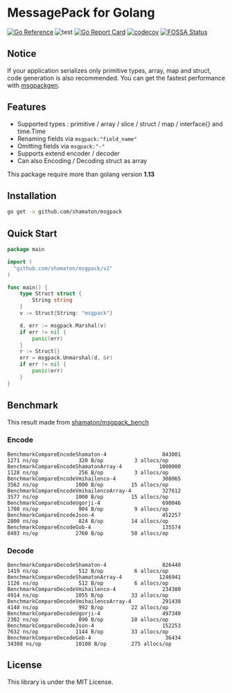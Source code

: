# MessagePack for Golang

[![Go Reference](https://pkg.go.dev/badge/github.com/shamaton/msgpack.svg)](https://pkg.go.dev/github.com/shamaton/msgpack)
![test](https://github.com/shamaton/msgpack/workflows/test/badge.svg)
[![Go Report Card](https://goreportcard.com/badge/github.com/shamaton/msgpack)](https://goreportcard.com/report/github.com/shamaton/msgpack)
[![codecov](https://codecov.io/gh/shamaton/msgpack/branch/master/graph/badge.svg?token=9PD2JUK5V3)](https://codecov.io/gh/shamaton/msgpack)
[![FOSSA Status](https://app.fossa.com/api/projects/git%2Bgithub.com%2Fshamaton%2Fmsgpack.svg?type=shield)](https://app.fossa.com/projects/git%2Bgithub.com%2Fshamaton%2Fmsgpack?ref=badge_shield)

## Notice
If your application serializes only primitive types, array, map and struct, code generation is also recommended.
You can get the fastest performance with [msgpackgen](https://github.com/shamaton/msgpackgen).

## Features
* Supported types : primitive / array / slice / struct / map / interface{} and time.Time
* Renaming fields via `msgpack:"field_name"`
* Omitting fields via `msgpack:"-"`
* Supports extend encoder / decoder
* Can also Encoding / Decoding struct as array

This package require more than golang version **1.13**

## Installation
```sh
go get -u github.com/shamaton/msgpack
```

## Quick Start
```go
package main

import (
  "github.com/shamaton/msgpack/v2"
)

func main() {
	type Struct struct {
		String string
	}
	v := Struct{String: "msgpack"}

	d, err := msgpack.Marshal(v)
	if err != nil {
		panic(err)
	}
	r := Struct{}
	err = msgpack.Unmarshal(d, &r)
	if err != nil {
		panic(err)
	}
}
```

## Benchmark
This result made from [shamaton/msgpack_bench](https://github.com/shamaton/msgpack_bench)
### Encode
```
BenchmarkCompareEncodeShamaton-4                  843001              1271 ns/op             320 B/op          3 allocs/op
BenchmarkCompareEncodeShamatonArray-4            1000000              1128 ns/op             256 B/op          3 allocs/op
BenchmarkCompareEncodeVmihailenco-4               308065              3562 ns/op            1000 B/op         15 allocs/op
BenchmarkCompareEncodeVmihailencoArray-4          327612              3577 ns/op            1000 B/op         15 allocs/op
BenchmarkCompareEncodeUgorji-4                    690046              1708 ns/op             904 B/op          9 allocs/op
BenchmarkCompareEncodeJson-4                      452257              2800 ns/op             824 B/op         14 allocs/op
BenchmarkCompareEncodeGob-4                       135574              8493 ns/op            2760 B/op         50 allocs/op
```

### Decode
```
BenchmarkCompareDecodeShamaton-4                  826440              1419 ns/op             512 B/op          6 allocs/op
BenchmarkCompareDecodeShamatonArray-4            1246941              1126 ns/op             512 B/op          6 allocs/op
BenchmarkCompareDecodeVmihailenco-4               234380              4914 ns/op            1055 B/op         33 allocs/op
BenchmarkCompareDecodeVmihailencoArray-4          291438              4148 ns/op             992 B/op         22 allocs/op
BenchmarkCompareDecodeUgorji-4                    497340              2302 ns/op             890 B/op         10 allocs/op
BenchmarkCompareDecodeJson-4                      152253              7632 ns/op            1144 B/op         33 allocs/op
BenchmarkCompareDecodeGob-4                        36434             34308 ns/op           10108 B/op        275 allocs/op
```


## License

This library is under the MIT License.
